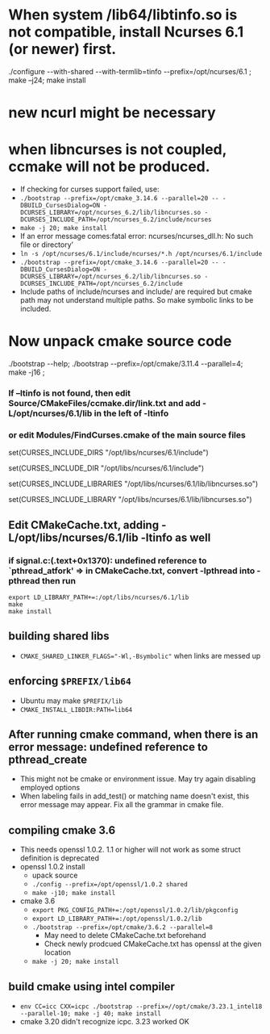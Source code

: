 # When system /lib64/libtinfo.so is not compatible, install Ncurses 6.1 (or newer) first.
./configure --with-shared --with-termlib=tinfo --prefix=/opt/ncurses/6.1
; make –j24; make install
# new ncurl might be necessary

# when libncurses is not coupled, ccmake will not be produced.
- If checking for curses support failed, use:
 - `./bootstrap --prefix=/opt/cmake_3.14.6 --parallel=20 -- -DBUILD_CursesDialog=ON -DCURSES_LIBRARY=/opt/ncurses_6.2/lib/libncurses.so -DCURSES_INCLUDE_PATH=/opt/ncurses_6.2/include/ncurses`
- `make -j 20; make install`
- If an error message comes:fatal error: ncurses/ncurses_dll.h: No such file or directory’
 - `ln -s /opt/ncurses/6.1/include/ncurses/*.h /opt/ncurses/6.1/include`
 - `./bootstrap --prefix=/opt/cmake_3.14.6 --parallel=20 -- -DBUILD_CursesDialog=ON -DCURSES_LIBRARY=/opt/ncurses_6.2/lib/libncurses.so -DCURSES_INCLUDE_PATH=/opt/ncurses_6.2/include`
 - Include paths of include/ncurses and include/ are required but cmake path may not understand multiple paths. So make symbolic links to be included.

# Now unpack cmake source code
./bootstrap --help; 
 ./bootstrap --prefix=/opt/cmake/3.11.4 --parallel=4;
 make -j16 ;
### If –ltinfo is not found, then edit Source/CMakeFiles/ccmake.dir/link.txt and add -L/opt/ncurses/6.1/lib in the left of -ltinfo
### or edit Modules/FindCurses.cmake of the main source files
set(CURSES_INCLUDE_DIRS "/opt/libs/ncurses/6.1/include")

set(CURSES_INCLUDE_DIR "/opt/libs/ncurses/6.1/include")

set(CURSES_INCLUDE_LIBRARIES "/opt/libs/ncurses/6.1/lib/libncurses.so")        

set(CURSES_INCLUDE_LIBRARY "/opt/libs/ncurses/6.1/lib/libncurses.so")        

## Edit CMakeCache.txt, adding -L/opt/libs/ncurses/6.1/lib -ltinfo as well
### if signal.c:(.text+0x1370): undefined reference to `pthread_atfork' => in CMakeCache.txt, convert -lpthread into -pthread then run 
```
export LD_LIBRARY_PATH+=:/opt/libs/ncurses/6.1/lib
make
make install
```

## building shared libs
- `CMAKE_SHARED_LINKER_FLAGS="-Wl,-Bsymbolic"` when links are messed up

## enforcing `$PREFIX/lib64`
- Ubuntu may make `$PREFIX/lib`
- `CMAKE_INSTALL_LIBDIR:PATH=lib64`

## After running cmake command, when there is an error message: undefined reference to pthread_create
- This might not be cmake or environment issue. May try again disabling employed options
- When labeling fails in add_test() or matching name doesn't exist, this error message may appear. Fix all the grammar in cmake file.

## compiling cmake 3.6
- This needs openssl 1.0.2. 1.1 or higher will not work as some struct definition is deprecated
- openssl 1.0.2 install
  - upack source
  - `./config --prefix=/opt/openssl/1.0.2 shared`
  - `make -j10; make install`
- cmake 3.6
  - `export PKG_CONFIG_PATH+=:/opt/openssl/1.0.2/lib/pkgconfig`
  - `export LD_LIBRARY_PATH+=:/opt/openssl/1.0.2/lib`
  - `./bootstrap --prefix=/opt/cmake/3.6.2 --parallel=8`
    - May need to delete CMakeCache.txt beforehand
    - Check newly prodcued CMakeCache.txt has openssl at the given location
  - `make -j 20; make install`

## build cmake using intel compiler
- `env CC=icc CXX=icpc ./bootstrap --prefix=//opt/cmake/3.23.1_intel18 --parallel-10; make -j 40; make install`
- cmake 3.20 didn't recognize icpc. 3.23 worked OK

